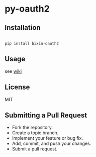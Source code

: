# py-oauth2

## Installation

```

pip install bixin-oauth2

```

## Usage

see [wiki](https://github.com/haobtc/pyhaobtc/wiki/Bixin-OAuth)

## License

MIT

## Submitting a Pull Request
* Fork the repository.
* Create a topic branch.
* Implement your feature or bug fix.
* Add, commit, and push your changes.
* Submit a pull request.
